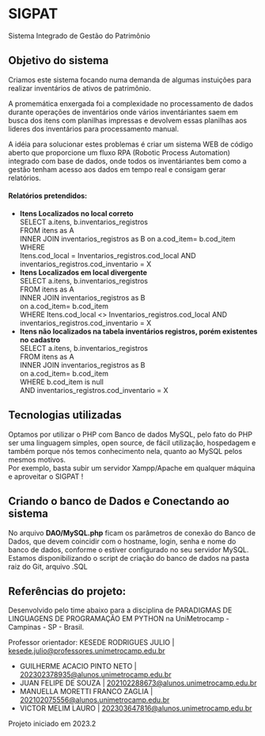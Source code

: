# SIGPAT
Sistema Integrado de Gestão do Patrimônio

## Objetivo do sistema
Criamos este sistema focando numa demanda de algumas instuições para realizar inventários de ativos de patrimônio.  

A promemática enxergada foi a complexidade no processamento de dados durante operações de inventários onde vários inventáriantes saem em busca dos itens com planilhas impressas e devolvem essas planilhas aos lideres dos inventários para processamento manual.  

A idéia para solucionar estes problemas é criar um sistema WEB de código aberto que proporcione um fluxo RPA (Robotic Process Automation) integrado com base de dados, onde todos os inventáriantes bem como a gestão tenham acesso aos dados em tempo real e consigam gerar relatórios.

#### Relatórios pretendidos: 
* **Itens Localizados no local correto**  
  SELECT a.itens, b.inventarios_registros  
  FROM itens as A  
  INNER JOIN inventarios_registros as B
                  on a.cod_item= b.cod_item    
  WHERE    
  Itens.cod_local = Inventarios_registros.cod_local AND inventarios_registros.cod_inventario = X  
* **Itens Localizados em local divergente**  
  SELECT a.itens, b.inventarios_registros  
  FROM itens as A  
  INNER JOIN inventarios_registros as B  
                  on a.cod_item= b.cod_item  
  WHERE  Itens.cod_local <> Inventarios_registros.cod_local AND inventarios_registros.cod_inventario = X  
* **Itens não localizados na tabela inventários registros, porém existentes no cadastro**  
  SELECT a.itens, b.inventarios_registros  
  FROM itens as A  
  INNER JOIN inventarios_registros as B  
                  on a.cod_item= b.cod_item  
    WHERE b.cod_item is null  
    AND inventarios_registros.cod_inventario = X  


## Tecnologias utilizadas
Optamos por utilizar o PHP com Banco de dados MySQL, pelo fato do PHP ser uma linguagem simples, open source, de fácil utilização, hospedagem e também porque nós temos conhecimento nela, quanto ao MySQL pelos mesmos motivos.  
Por exemplo, basta subir um servidor Xampp/Apache em qualquer máquina e aproveitar o SIGPAT !  

## Criando o banco de Dados e Conectando ao sistema
No arquivo **DAO/MySQL.php**  ficam os parâmetros de conexão do Banco de Dados, que devem coincidir com o hostname, login, senha e nome do banco de dados, conforme o estiver configurado no seu servidor MySQL.  
Estamos disponibilizando o script de criação do banco de dados na pasta raiz do Git, arquivo .SQL
## Referências do projeto:
Desenvolvido pelo time abaixo para a disciplina de PARADIGMAS DE LINGUAGENS DE PROGRAMAÇÃO EM PYTHON na UniMetrocamp - Campinas - SP - Brasil.

Professor orientador: KESEDE RODRIGUES JULIO | kesede.julio@professores.unimetrocamp.edu.br

* GUILHERME ACACIO PINTO NETO | 202302378935@alunos.unimetrocamp.edu.br
* JUAN FELIPE DE SOUZA | 202102288673@alunos.unimetrocamp.edu.br
* MANUELLA MORETTI FRANCO ZAGLIA | 202102075556@alunos.unimetrocamp.edu.br
* VICTOR MELIM LAURO | 202303647816@alunos.unimetrocamp.edu.br

Projeto iniciado em 2023.2



